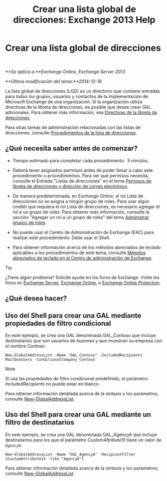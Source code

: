 ﻿---
title: 'Crear una lista global de direcciones: Exchange 2013 Help'
TOCTitle: Crear una lista global de direcciones
ms:assetid: 59e4955a-8999-4d17-be9f-23a41a23b929
ms:mtpsurl: https://technet.microsoft.com/es-es/library/Bb232063(v=EXCHG.150)
ms:contentKeyID: 49895647
ms.date: 05/22/2018
mtps_version: v=EXCHG.150
ms.translationtype: MT
---

# Crear una lista global de direcciones

 

_**Se aplica a:**Exchange Online, Exchange Server 2013_

_**Última modificación del tema:**2014-12-16_

La lista global de direcciones (LGD) es un directorio que contiene entradas para todos los grupos, usuarios y contactos de la implementación de Microsoft Exchange de una organización. Si la organización utiliza directivas de la libreta de direcciones, es posible que desee crear GAL adicionales. Para obtener más información, vea [Directivas de la libreta de direcciones](address-book-policies-exchange-2013-help.md).

Para otras tareas de administración relacionadas con las listas de direcciones, consulte [Procedimientos de la lista de direcciones](address-list-procedures-exchange-2013-help.md).

## ¿Qué necesita saber antes de comenzar?

  - Tiempo estimado para completar cada procedimiento:  5 minutos.

  - Deberá tener asignados permisos antes de poder llevar a cabo este procedimiento o procedimientos. Para ver qué permisos necesita, consulte el Entrada "Listas de direcciones" en el tema [Permisos de libreta de direcciones y dirección de correo electrónico](email-address-and-address-book-permissions-exchange-2013-help.md).

  - De manera predeterminada, en Exchange Online, el rol Lista de direcciones no se asigna a ningún grupo de roles. Para usar algún cmdlet que requiera el rol Lista de direcciones, es necesario agregar el rol a un grupo de roles. Para obtener más información, consulte la sección "Agregar un rol a un grupo de roles" del tema [Administrar grupos de roles](manage-role-groups-exchange-2013-help.md).

  - No puede usar el Centro de Administración de Exchange (EAC) para realizar este procedimiento. Debe usar el Shell.

  - Para obtener información acerca de los métodos abreviados de teclado aplicables a los procedimientos de este tema, consulte [Métodos abreviados de teclado en el Centro de administración de Exchange](keyboard-shortcuts-in-the-exchange-admin-center-exchange-online-protection-help.md).


> [!TIP]
> ¿Tiene algún problema? Solicite ayuda en los foros de Exchange. Visite los foros en <A href="https://go.microsoft.com/fwlink/p/?linkid=60612">Exchange Server</A>, <A href="https://go.microsoft.com/fwlink/p/?linkid=267542">Exchange Online</A>, o <A href="https://go.microsoft.com/fwlink/p/?linkid=285351">Exchange Online Protection</A>.



## ¿Qué desea hacer?

## Uso del Shell para crear una GAL mediante propiedades de filtro condicional

En este ejemplo, se crea una GAL denominada GAL\_Contoso que incluye destinatarios que son usuarios de buzones y que muestran su empresa con el nombre Contoso.

    New-GlobalAddressList -Name "GAL_Contoso" -IncludedRecipients MailboxUsers -ConditionalCompany Contoso


> [!NOTE]
> Si usa las propiedades de filtro condicional predefinido, el parámetro <EM>IncludedRecipients</EM> no puede estar en blanco.



Para obtener información detallada acerca de la sintaxis y los parámetros, consulte [New-GlobalAddressList](https://technet.microsoft.com/es-es/library/bb123785\(v=exchg.150\)).

## Uso del Shell para crear una GAL mediante un filtro de destinatarios

En este ejemplo, se crea una GAL denominada GAL\_AgencyA que incluye destinatarios para los que el parámetro *CustomAttribute15* tiene un valor de `AgencyA`.

    New-GlobalAddressList -Name "GAL_AgencyA" -RecipientFilter {CustomAttribute15 -like "AgencyA"}

Para obtener información detallada acerca de la sintaxis y los parámetros, consulte [New-GlobalAddressList](https://technet.microsoft.com/es-es/library/bb123785\(v=exchg.150\)).

